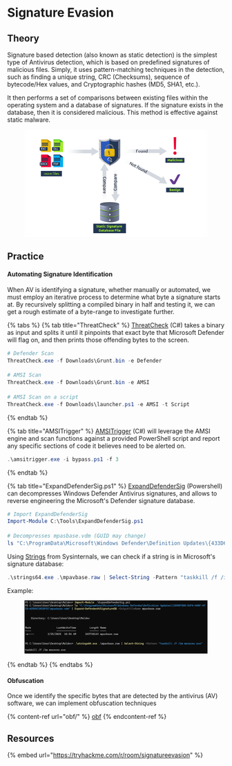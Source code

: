 # Signature Evasion

## Theory

Signature based detection (also known as static detection) is the simplest type of Antivirus detection, which is based on predefined signatures of malicious files. Simply, it uses pattern-matching techniques in the detection, such as finding a unique string, CRC (Checksums), sequence of bytecode/Hex values, and Cryptographic hashes (MD5, SHA1, etc.).

It then performs a set of comparisons between existing files within the operating system and a database of signatures. If the signature exists in the database, then it is considered malicious. This method is effective against static malware.

<figure><img src="../../.gitbook/assets/image (17).png" alt=""><figcaption></figcaption></figure>

## Practice

#### Automating Signature Identification

When AV is identifying a signature, whether manually or automated, we must employ an iterative process to determine what byte a signature starts at. By recursively splitting a compiled binary in half and testing it, we can get a rough estimate of a byte-range to investigate further.

{% tabs %}
{% tab title="ThreatCheck" %}
[ThreatCheck](https://github.com/rasta-mouse/ThreatCheck) (C#) takes a binary as input and splits it until it pinpoints that exact byte that Microsoft Defender will flag on, and then prints those offending bytes to the screen.

```powershell
# Defender Scan
ThreatCheck.exe -f Downloads\Grunt.bin -e Defender

# AMSI Scan
ThreatCheck.exe -f Downloads\Grunt.bin -e AMSI

# AMSI Scan on a script
ThreatCheck.exe -f Downloads\launcher.ps1 -e AMSI -t Script
```
{% endtab %}

{% tab title="AMSITrigger" %}
[AMSITrigger](https://github.com/RythmStick/AMSITrigger) (C#) will leverage the AMSI engine and scan functions against a provided PowerShell script and report any specific sections of code it believes need to be alerted on.

```powershell
.\amsitrigger.exe -i bypass.ps1 -f 3
```
{% endtab %}

{% tab title="ExpandDefenderSig.ps1" %}
[ExpandDefenderSig](https://gist.github.com/mattifestation/3af5a472e11b7e135273e71cb5fed866) (Powershell) can decompresses Windows Defender Antivirus signatures, and allows to reverse engineering the Microsoft's Defender signature database.

```powershell
# Import ExpandDefenderSig
Import-Module C:\Tools\ExpandDefenderSig.ps1

# Decompresses mpasbase.vdm (GUID may change)
ls "C:\ProgramData\Microsoft\Windows Defender\Definition Updates\{433D632E-1EC6-4581-B07F-B2CDADA89FBA}\mpasbase.vdm" | Expand-DefenderAVSignatureDB -OutputFileName mpavbase.raw
```

Using [Strings](https://learn.microsoft.com/en-us/sysinternals/downloads/strings) from Sysinternals, we can check if a string is in Microsoft's signature database:

```powershell
.\strings64.exe .\mpavbase.raw | Select-String -Pattern "taskkill /f /im msseces.exe"
```

Example:

<figure><img src="../../.gitbook/assets/image (1).png" alt=""><figcaption></figcaption></figure>
{% endtab %}
{% endtabs %}



#### Obfuscation

Once we identify the specific bytes that are detected by the antivirus (AV) software, we can implement obfuscation techniques

{% content-ref url="obf/" %}
[obf](obf/)
{% endcontent-ref %}

## Resources

{% embed url="https://tryhackme.com/r/room/signatureevasion" %}
